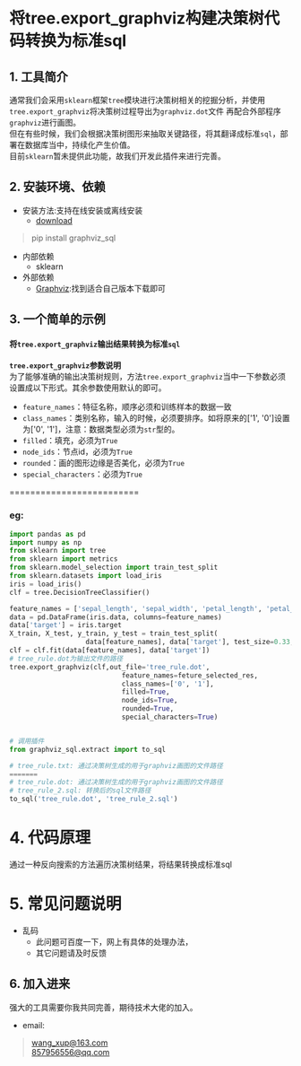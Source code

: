 # 将tree.export_graphviz构建决策树代码转换为标准sql
## 1. 工具简介
通常我们会采用`sklearn`框架`tree`模块进行决策树相关的挖掘分析，并使用`tree.export_graphviz`将决策树过程导出为`graphviz.dot`文件
再配合外部程序`graphviz`进行画图。  
但在有些时候，我们会根据决策树图形来抽取关键路径，将其翻译成标准`sql`，部署在数据库当中，持续化产生价值。  
目前`sklearn`暂未提供此功能，故我们开发此插件来进行完善。

## 2. 安装环境、依赖
- 安装方法:支持在线安装或离线安装
    - [download](https://pypi.org/project/graphviz-sql/)  
> pip install graphviz_sql
- 内部依赖
	- sklearn
- 外部依赖
	- [Graphviz](https://graphviz.gitlab.io/download/):找到适合自己版本下载即可



## 3. 一个简单的示例
#### 将`tree.export_graphviz`输出结果转换为标准`sql` 

**`tree.export_graphviz`参数说明**  
为了能够准确的输出决策树规则，方法`tree.export_graphviz`当中一下参数必须设置成以下形式。其余参数使用默认的即可。
- `feature_names`：特征名称，顺序必须和训练样本的数据一致  
- `class_names`：类别名称，输入的时候，必须要排序。如将原来的['1', '0']设置为['0', '1']，注意：数据类型必须为`str`型的。  
- `filled`：填充，必须为`True`  
- `node_ids`：节点id，必须为`True`  
- `rounded`：画的图形边缘是否美化，必须为`True`  
- `special_characters`：必须为`True`

=========================
### eg:
```python
import pandas as pd
import numpy as np
from sklearn import tree
from sklearn import metrics
from sklearn.model_selection import train_test_split
from sklearn.datasets import load_iris
iris = load_iris()
clf = tree.DecisionTreeClassifier()

feature_names = ['sepal_length', 'sepal_width', 'petal_length', 'petal_width']
data = pd.DataFrame(iris.data, columns=feature_names)
data['target'] = iris.target
X_train, X_test, y_train, y_test = train_test_split(
                   data[feature_names], data['target'], test_size=0.33, random_state=42)
clf = clf.fit(data[feature_names], data['target'])
# tree_rule.dot为输出文件的路径
tree.export_graphviz(clf,out_file='tree_rule.dot',
                            feature_names=feture_selected_res,
                            class_names=['0', '1'],
                            filled=True,
                            node_ids=True,
                            rounded=True,
                            special_characters=True)


# 调用插件  
from graphviz_sql.extract import to_sql 

# tree_rule.txt: 通过决策树生成的用于graphviz画图的文件路径
=======
# tree_rule.dot: 通过决策树生成的用于graphviz画图的文件路径
# tree_rule_2.sql: 转换后的sql文件路径 
to_sql('tree_rule.dot', 'tree_rule_2.sql')
```
# 4. 代码原理
通过一种反向搜索的方法遍历决策树结果，将结果转换成标准sql
# 5. 常见问题说明
- 乱码
	- 此问题可百度一下，网上有具体的处理办法，
	- 其它问题请及时反馈
    
## 6. 加入进来
强大的工具需要你我共同完善，期待技术大佬的加入。

- email:
> wang_xup@163.com  
> 857956556@qq.com
    
